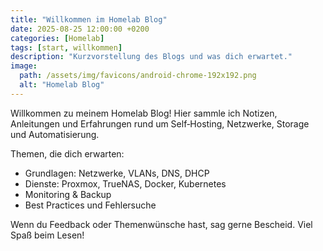```yaml
---
title: "Willkommen im Homelab Blog"
date: 2025-08-25 12:00:00 +0200
categories: [Homelab]
tags: [start, willkommen]
description: "Kurzvorstellung des Blogs und was dich erwartet."
image:
  path: /assets/img/favicons/android-chrome-192x192.png
  alt: "Homelab Blog"
---
```


Willkommen zu meinem Homelab Blog! Hier sammle ich Notizen, Anleitungen und Erfahrungen rund um Self‑Hosting, Netzwerke, Storage und Automatisierung.

Themen, die dich erwarten:

- Grundlagen: Netzwerke, VLANs, DNS, DHCP
- Dienste: Proxmox, TrueNAS, Docker, Kubernetes
- Monitoring & Backup
- Best Practices und Fehlersuche

Wenn du Feedback oder Themenwünsche hast, sag gerne Bescheid. Viel Spaß beim Lesen!

